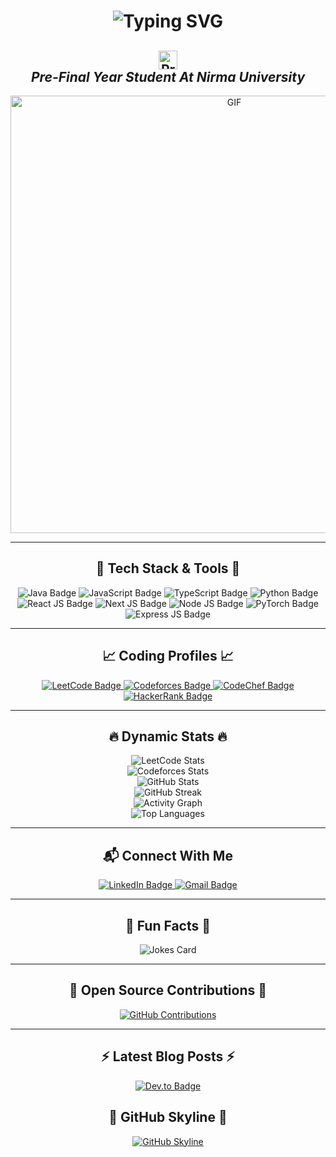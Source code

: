 <h1 align="center">
  <img src="https://readme-typing-svg.demolab.com?font=Fira+Code&weight=500&size=35&pause=1000&color=F75C7E&center=true&vCenter=true&width=600&lines=Hi%2C+I'm+Tirth+Gohil+%F0%9F%91%8B;Full+Stack+Developer+%7C+AI+Enthusiast" alt="Typing SVG" />
</h1>

<h2 align="center">
  <img src="https://komarev.com/ghpvc/?username=Tirth1410&color=ff69b4&style=for-the-badge" alt="Profile Views" style="height:30px;"> <br>
  <i>Pre-Final Year Student At Nirma University</i>
</h2>

<div align="center">
 <img alt="GIF" src="https://media.giphy.com/media/RiwPT2pQAXjv3TeHRB/giphy.gif" width="700"/>
</div>

---

<h2 align="center">🚀 Tech Stack & Tools 🚀</h2>
<div align="center">
  <img src="https://img.shields.io/badge/Java-ED8B00?style=for-the-badge&logo=java&logoColor=white" alt="Java Badge">
  <img src="https://img.shields.io/badge/Javascript-F7DF1E?style=for-the-badge&logo=javascript&logoColor=black" alt="JavaScript Badge">
  <img src="https://img.shields.io/badge/TypeScript-3178C6?style=for-the-badge&logo=typescript&logoColor=white" alt="TypeScript Badge">
  <img src="https://img.shields.io/badge/Python-3776AB?style=for-the-badge&logo=python&logoColor=white" alt="Python Badge">
  <img src="https://img.shields.io/badge/React-20232A?style=for-the-badge&logo=react&logoColor=61DAFB" alt="React JS Badge">
  <img src="https://img.shields.io/badge/Next.js-000000?style=for-the-badge&logo=nextdotjs&logoColor=white" alt="Next JS Badge">
  <img src="https://img.shields.io/badge/Node.js-339933?style=for-the-badge&logo=nodedotjs&logoColor=white" alt="Node JS Badge">
  <img src="https://img.shields.io/badge/PyTorch-EE4C2C?style=for-the-badge&logo=pytorch&logoColor=white" alt="PyTorch Badge">
  <img src="https://img.shields.io/badge/Express.js-404D59?style=for-the-badge&logo=express&logoColor=white" alt="Express JS Badge">
</div>

---

<h2 align="center">📈 Coding Profiles 📈</h2>
<div align="center">
  <a href="https://leetcode.com/u/Tirth_1410/" target="_blank">
    <img src="https://img.shields.io/badge/LeetCode-FFA116?style=for-the-badge&logo=LeetCode&logoColor=black" alt="LeetCode Badge">
  </a>
  <a href="https://codeforces.com/profile/tirthgohil1410" target="_blank">
    <img src="https://img.shields.io/badge/Codeforces-1F8ACB?style=for-the-badge&logo=Codeforces&logoColor=white" alt="Codeforces Badge">
  </a>
  <a href="https://www.codechef.com/users/tirthgohil1410" target="_blank">
    <img src="https://img.shields.io/badge/CodeChef-5B4638?style=for-the-badge&logo=CodeChef&logoColor=white" alt="CodeChef Badge">
  </a>
  <a href="https://www.hackerrank.com/tirthgohil1410" target="_blank">
    <img src="https://img.shields.io/badge/HackerRank-2EC866?style=for-the-badge&logo=HackerRank&logoColor=white" alt="HackerRank Badge">
  </a>
</div>

---

<h2 align="center">🔥 Dynamic Stats 🔥</h2>
<div align="center">
  <img src="https://leetcode.card.workers.dev/Tirth_1410?theme=dark&font=source_code_pro&extension=activity" alt="LeetCode Stats">
  <br/>
  <img src="https://codeforces-readme-stats.vercel.app/api/card?username=tirthgohil1410" alt="Codeforces Stats">
  <br/>
  <img src="https://github-readme-stats.vercel.app/api?username=Tirth1410&show_icons=true&theme=radical&hide_border=true" alt="GitHub Stats">
  <br/>
  <img src="https://github-readme-streak-stats.herokuapp.com/?user=Tirth1410&theme=radical&hide_border=true" alt="GitHub Streak">
  <br/>
  <img src="https://github-readme-activity-graph.vercel.app/graph?username=Tirth1410&theme=rogue" alt="Activity Graph">
  <br/>
  <img src="https://github-readme-stats.vercel.app/api/top-langs/?username=Tirth1410&theme=radical&hide_border=true&layout=compact" alt="Top Languages">
</div>

---

<h2 align="center">📬 Connect With Me</h2>
<div align="center">
  <a href="https://www.linkedin.com/in/tirth-gohil-1410" target="_blank">
    <img src="https://img.shields.io/badge/LinkedIn-0A66C2?style=for-the-badge&logo=linkedin&logoColor=white" alt="LinkedIn Badge">
  </a>
  <a href="mailto:tirthgohil1410@gmail.com" target="_blank">
    <img src="https://img.shields.io/badge/Email-D14836?style=for-the-badge&logo=gmail&logoColor=white" alt="Gmail Badge">
  </a>
</div>

---

<h2 align="center">🎯 Fun Facts 🎯</h2>
<div align="center">
  <img src="https://readme-jokes.vercel.app/api?hideBorder&theme=radical" alt="Jokes Card">
</div>

---

<h2 align="center">🚀 Open Source Contributions 🚀</h2>
<div align="center">
  <a href="https://github.com/Tirth1410">
    <img src="https://github-contributor-stats.vercel.app/api?username=Tirth1410&limit=5&theme=radical&combine_all_yearly_contributions=true" alt="GitHub Contributions">
  </a>
</div>

---

<h2 align="center">⚡ Latest Blog Posts ⚡</h2>
<div align="center">
  <a href="https://dev.to/tirthgohil1410">
    <img src="https://img.shields.io/badge/Dev.to-0A0A0A?style=for-the-badge&logo=dev.to&logoColor=white" alt="Dev.to Badge">
  </a>
  <!-- BLOG-POST-LIST:START -->
  <!-- BLOG-POST-LIST:END -->
</div>

<!-- GitHub Skyline -->
<div align="center">
  <h2>🌌 GitHub Skyline 🌌</h2>
  <a href="https://skyline.github.com/Tirth1410/2023">
    <img src="https://img.shields.io/badge/Skyline-FF6F61?style=for-the-badge&logo=github&logoColor=white" alt="GitHub Skyline">
  </a>
</div>
